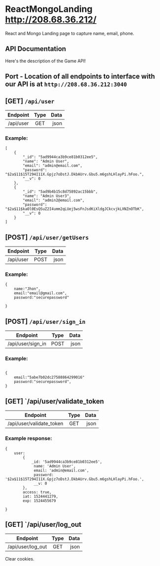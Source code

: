 # ReactMongoLanding http://208.68.36.212/
React and Mongo Landing page to capture name, email, phone.

## API Documentation
Here's the description of the Game API! 

## Port - Location of all endpoints to interface with our API is at `http://208.68.36.212:3040`

## [GET] `/api/user`
| Endpoint          | Type          | Data  |
|:-----------------:|:-------------:| -----:|
| /api/user         | GET           | json  |

### Example:
```
[
    {
        "_id": "5ad9944ca3b9ce81b0312ee5",
        "name": "Admin User",
        "email": "admin@email.com",
        "password": "$2a$11$15T294I11X.Gpjz7oDstJ.DkbAUrv.Gbu5.m6gshLHlayPi.hFoo.",
        "__v": 0
    },
    {
        "_id": "5ad9b4b15c8d75892ac15bbb",
        "name": "Admin User3",
        "email": "admin2@email.com",
        "password": "$2a$11$kaOl0EsQSuZ2I4umm2qLUej5wsFnJsdKiXldgJCkcvjkLXNZnOTbK",
        "__v": 0
    }
]
```

## [POST] `/api/user/getUsers`
| Endpoint     | Type          | Data  |
| ------------ |:-------------:| -----:|
| /api/user    | POST          | json  |

### Example:
```
{
	name:"Jhon",
	email:"email@gmail.com",
	password:"securepassword"
	
}
```

## [POST] `/api/user/sign_in`
| Endpoint          | Type          | Data  |
| ----------------- |:-------------:| -----:|
| /api/user/sign_in |  POST         | json  |

### Example:
```

{
    email:"5abe7b02dc27588864299016"
    password:"securepassword",
}

```

## [GET] `/api/user/validate_token
| Endpoint                 | Type          | Data  |
| ------------------------ |:-------------:| -----:|
| /api/user/validate_token | GET           | json  |


### Example response:
```
{ 
    user:
        { 
            _id: '5ad9944ca3b9ce81b0312ee5',
             name: 'Admin User',
             email: 'admin@email.com',
             password: '$2a$11$15T294I11X.Gpjz7oDstJ.DkbAUrv.Gbu5.m6gshLHlayPi.hFoo.',
             __v: 0 
        },
        access: true,
        iat: 1524441279,
        exp: 1524455679 

}
```

## [GET] `/api/user/log_out
| Endpoint                 | Type          | Data  |
| ------------------------ |:-------------:| -----:|
| /api/user/log_out        | GET           | json  |

Clear cookies.



